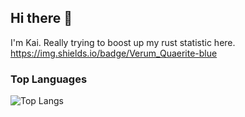 ## Hi there 👋
I'm Kai. Really trying to boost up my rust statistic here.
https://img.shields.io/badge/Verum_Quaerite-blue

### Top Languages

![Top Langs](https://github-readme-stats.vercel.app/api/top-langs/?username=VerumQuaerite&layout=compact&theme=radical)


<!--
### GitHub Stats
![GitHub Stats](https://github-readme-stats.vercel.app/api?username=VerumQuaerite&show_icons=true&theme=radical&count_private=true)
-->

<!--
**VerumQuaerite/VerumQuaerite** is a ✨ _special_ ✨ repository because its `README.md` (this file) appears on your GitHub profile.

Here are some ideas to get you started:

- 🔭 I’m currently working on ...
- 🌱 I’m currently learning ...
- 👯 I’m looking to collaborate on ...
- 🤔 I’m looking for help with ...
- 💬 Ask me about ...
- 📫 How to reach me: ...
- 😄 Pronouns: ...
- ⚡ Fun fact: ...
-->


